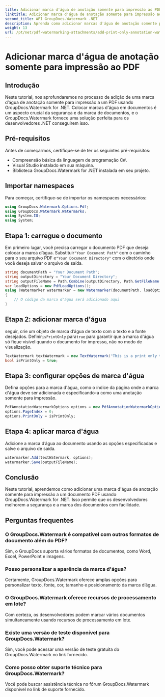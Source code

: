 ```yaml
---
title: Adicionar marca d'água de anotação somente para impressão ao PDF
linktitle: Adicionar marca d'água de anotação somente para impressão ao PDF
second_title: API GroupDocs.Watermark .NET
description: Aprenda como adicionar marcas d'água de anotação somente para impressão em PDFs usando GroupDocs.Watermark for .NET. Melhore a segurança e a marca dos documentos sem esforço.
weight: 13
url: /pt/net/pdf-watermarking-attachments/add-print-only-annotation-watermark-pdf/
---
```


# Adicionar marca d'água de anotação somente para impressão ao PDF

## Introdução
Neste tutorial, nos aprofundaremos no processo de adição de uma marca d’água de anotação somente para impressão a um PDF usando GroupDocs.Watermark for .NET. Colocar marcas d'água em documentos é um aspecto crucial da segurança e da marca de documentos, e o GroupDocs.Watermark fornece uma solução perfeita para os desenvolvedores .NET conseguirem isso.
## Pré-requisitos
Antes de começarmos, certifique-se de ter os seguintes pré-requisitos:
- Compreensão básica da linguagem de programação C#.
- Visual Studio instalado em sua máquina.
- Biblioteca GroupDocs.Watermark for .NET instalada em seu projeto.

## Importar namespaces
Para começar, certifique-se de importar os namespaces necessários:
```csharp
using GroupDocs.Watermark.Options.Pdf;
using GroupDocs.Watermark.Watermarks;
using System.IO;
using System;
```
## Etapa 1: carregue o documento
 Em primeiro lugar, você precisa carregar o documento PDF que deseja colocar a marca d’água. Substituir`"Your Document Path"` com o caminho para o seu arquivo PDF e`"Your Document Directory"` com o diretório onde você deseja salvar o arquivo de saída.
```csharp
string documentPath = "Your Document Path";
string outputDirectory = "Your Document Directory";
string outputFileName = Path.Combine(outputDirectory, Path.GetFileName(documentPath));
var loadOptions = new PdfLoadOptions();
using (Watermarker watermarker = new Watermarker(documentPath, loadOptions))
{
    // O código da marca d'água será adicionado aqui
}
```
## Etapa 2: adicionar marca d'água
 seguir, crie um objeto de marca d’água de texto com o texto e a fonte desejados. Definir`isPrintOnly` para`true` para garantir que a marca d'água só fique visível quando o documento for impresso, não no modo de visualização.
```csharp
TextWatermark textWatermark = new TextWatermark("This is a print only test watermark. It won't appear in view mode.", new Font("Arial", 8));
bool isPrintOnly = true;
```
## Etapa 3: configurar opções de marca d'água
Defina opções para a marca d'água, como o índice da página onde a marca d'água deve ser adicionada e especificando-a como uma anotação somente para impressão.
```csharp
PdfAnnotationWatermarkOptions options = new PdfAnnotationWatermarkOptions();
options.PageIndex = 0;
options.PrintOnly = isPrintOnly;
```
## Etapa 4: aplicar marca d'água
Adicione a marca d’água ao documento usando as opções especificadas e salve o arquivo de saída.
```csharp
watermarker.Add(textWatermark, options);
watermarker.Save(outputFileName);
```

## Conclusão
Neste tutorial, aprendemos como adicionar uma marca d'água de anotação somente para impressão a um documento PDF usando GroupDocs.Watermark for .NET. Isso permite que os desenvolvedores melhorem a segurança e a marca dos documentos com facilidade.
## Perguntas frequentes
### O GroupDocs.Watermark é compatível com outros formatos de documento além do PDF?
Sim, o GroupDocs suporta vários formatos de documentos, como Word, Excel, PowerPoint e imagens.
### Posso personalizar a aparência da marca d'água?
Certamente, GroupDocs.Watermark oferece amplas opções para personalizar texto, fonte, cor, tamanho e posicionamento da marca d’água.
### O GroupDocs.Watermark oferece recursos de processamento em lote?
Com certeza, os desenvolvedores podem marcar vários documentos simultaneamente usando recursos de processamento em lote.
### Existe uma versão de teste disponível para GroupDocs.Watermark?
Sim, você pode acessar uma versão de teste gratuita do GroupDocs.Watermark no link fornecido.
### Como posso obter suporte técnico para GroupDocs.Watermark?
Você pode buscar assistência técnica no fórum GroupDocs.Watermark disponível no link de suporte fornecido.